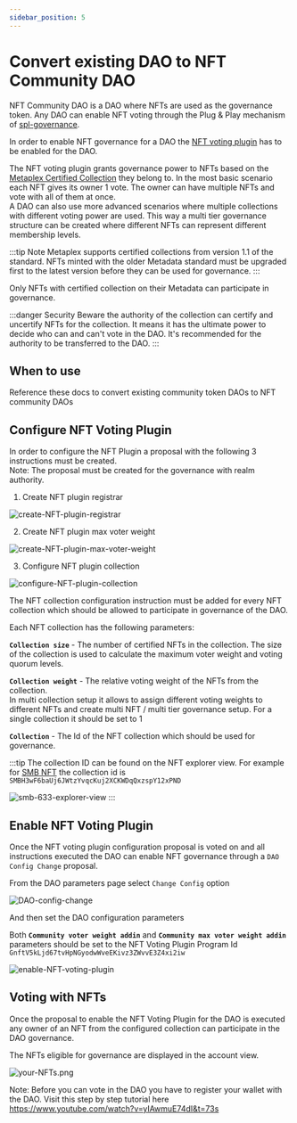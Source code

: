 ```yaml
---
sidebar_position: 5
---
```


# Convert existing DAO to NFT Community DAO

NFT Community DAO is a DAO where NFTs are used as the governance token.
Any DAO can enable NFT voting through the Plug & Play mechanism of [spl-governance](https://github.com/solana-labs/solana-program-library/blob/master/governance/README.md).

In order to enable NFT governance for a DAO the [NFT voting plugin](https://github.com/solana-labs/governance-program-library) has to be enabled for the DAO.

The NFT voting plugin grants governance power to NFTs based on the [Metaplex Certified Collection](https://www.metaplex.com/posts/certified-collections) they belong to.
In the most basic scenario each NFT gives its owner 1 vote. The owner can have multiple NFTs and vote with all of them at once.  
A DAO can also use more advanced scenarios where multiple collections with different voting power are used.
This way a multi tier governance structure can be created where different NFTs can represent
different membership levels.

:::tip Note
Metaplex supports certified collections from version 1.1 of the standard.
NFTs minted with the older Metadata standard must be upgraded first to the latest version before they can be used for governance.
:::

Only NFTs with certified collection on their Metadata can participate in governance.

:::danger Security
Beware the authority of the collection can certify and uncertify NFTs for the collection.
It means it has the ultimate power to decide who can and can't vote in the DAO.
It's recommended for the authority to be transferred to the DAO.
:::

## When to use

Reference these docs to convert existing community token DAOs to NFT community DAOs

## Configure NFT Voting Plugin

In order to configure the NFT Plugin a proposal with the following 3 instructions must be created.  
Note: The proposal must be created for the governance with realm authority.

1. Create NFT plugin registrar

![create-NFT-plugin-registrar](/img/NFT-Community-DAO/create-NFT-plugin-registrar.png)

2. Create NFT plugin max voter weight

![create-NFT-plugin-max-voter-weight](/img/NFT-Community-DAO/create-NFT-plugin-max-voter-weight.png)

3. Configure NFT plugin collection

![configure-NFT-plugin-collection](/img/NFT-Community-DAO/configure-NFT-plugin-collection.png)

The NFT collection configuration instruction must be added for every NFT collection which should be allowed
to participate in governance of the DAO.  

Each NFT collection has the following parameters:

**`Collection size`** - The number of certified NFTs in the collection. The size of the collection is
used to calculate the maximum voter weight and voting quorum levels.

**`Collection weight`** - The relative voting weight of the NFTs from the collection.  
In multi collection setup it allows to
assign different voting weights to different NFTs and create multi NFT / multi tier governance setup.
For a single collection it should be set to 1

**`Collection`** - The Id of the NFT collection which should be used for governance.  

:::tip
The collection ID can be found on the NFT explorer view. For example for [SMB NFT](https://explorer.solana.com/address/Fckuc1pnqQxsMMa3R8Smccz2iS5YQBeos7pG7xV4B1Ma) the  collection id is `SMBH3wF6baUj6JWtzYvqcKuj2XCKWDqQxzspY12xPND`

![smb-633-explorer-view](/img/NFT-Community-DAO/smb-633-explorer-view.png)
:::

## Enable NFT Voting Plugin

Once the NFT voting plugin configuration proposal is voted on and all instructions executed the DAO can enable NFT governance
through a `DAO Config Change` proposal.

From the DAO parameters page select `Change Config` option 

![DAO-config-change](/img/NFT-Community-DAO/DAO-config-change.png)

And then set the DAO configuration parameters

Both **`Community voter weight addin`** and **`Community max voter weight addin`** parameters should be set to 
the NFT Voting Plugin Program Id `GnftV5kLjd67tvHpNGyodwWveEKivz3ZWvvE3Z4xi2iw`

![enable-NFT-voting-plugin](/img/NFT-Community-DAO/enable-NFT-voting-plugin.png)



## Voting with NFTs

Once the proposal to enable the NFT Voting Plugin for the DAO is executed any owner of an NFT from the configured
collection can participate in the DAO governance.

The NFTs eligible for governance are displayed in the account view.  

![your-NFTs.png](/img/NFT-Community-DAO/your-NFTs.png)

Note: Before you can vote in the DAO you have to register your wallet with the DAO. Visit this step by step tutorial here https://www.youtube.com/watch?v=yIAwmuE74dI&t=73s